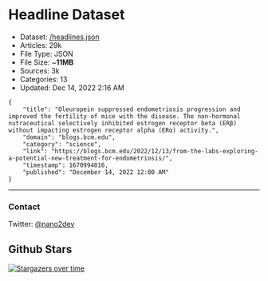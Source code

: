 # Headline Dataset

- Dataset: [/headlines.json](https://raw.githubusercontent.com/fwd/news/master/headlines.json) 
- Articles: 29k
- File Type: JSON
- File Size: ~**11MB**
- Sources: 3k
- Categories: 13
- Updated: Dec 14, 2022 2:16 AM

```
{
    "title": "Oleuropein suppressed endometriosis progression and improved the fertility of mice with the disease. The non-hormonal nutraceutical selectively inhibited estrogen receptor beta (ERβ) without impacting estrogen receptor alpha (ERα) activity.",
    "domain": "blogs.bcm.edu",
    "category": "science",
    "link": "https://blogs.bcm.edu/2022/12/13/from-the-labs-exploring-a-potential-new-treatment-for-endometriosis/",
    "timestamp": 1670994016,
    "published": "December 14, 2022 12:00 AM"
}
```

---

### Contact 

Twitter: [@nano2dev](https://twitter.com/nano2dev)

## Github Stars

[![Stargazers over time](https://starchart.cc/fwd/news.svg)](https://starchart.cc/fwd/news)
